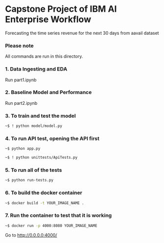 # Capstone Project of IBM AI Enterprise Workflow 

Forecasting the time series revenue for the next 30 days from aavail dataset

### Please note

All commands are run in this directory.

### 1. Data Ingesting and EDA 

Run part1.ipynb

### 2. Baseline Model and Performance 

Run part2.ipynb
    
### 3. To train and test the model 

```bash
~$ ! python model/model.py
```

### 4. To run API test, opening the API first 

```bash
~$ python app.py
```

```bash
~$ ! python unittests/ApiTests.py
```

### 5. To run all of the tests

```bash
~$ python run-tests.py
```

### 6. To build the docker container

```bash
~$ docker build -t YOUR_IMAGE_NAME .
```

### 7. Run the container to test that it is working  

```bash
~$ docker run -p 4000:8080 YOUR_IMAGE_NAME
```

Go to http://0.0.0.0:4000/ 




